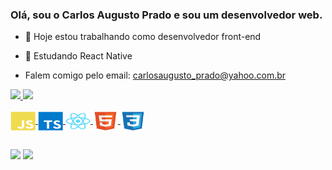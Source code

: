 ### Olá, sou o Carlos Augusto Prado e sou um desenvolvedor web.


- 🔭 Hoje estou trabalhando como desenvolvedor front-end
- 🌱 Estudando React Native

- Falem comigo pelo email: carlosaugusto_prado@yahoo.com.br

<div> 
  <a href = "https://github.com/CarlosAugustoPrado">
    <img height="180em" src="https://github-readme-stats.vercel.app/api?username=CarlosAugustoPrado&show_icons=true&theme=radical">
    <img height="180em" src="https://github-readme-stats.vercel.app/api/top-langs/?username=CarlosAugustoPrado&layout=compact">
</div>

<div style="display: inline_block"><br>
  <img align="center" alt="CarlosA-Js" height="30" width="40" src="https://raw.githubusercontent.com/devicons/devicon/master/icons/javascript/javascript-plain.svg">
  <img align="center" alt="CarlosA-Ts" height="30" width="40" src="https://raw.githubusercontent.com/devicons/devicon/master/icons/typescript/typescript-plain.svg">
  <img align="center" alt="CarlosA-React" height="30" width="40" src="https://raw.githubusercontent.com/devicons/devicon/master/icons/react/react-original.svg">
  <img align="center" alt="CarlosA-HTML" height="30" width="40" src="https://raw.githubusercontent.com/devicons/devicon/master/icons/html5/html5-original.svg">
  <img align="center" alt="CarlosA-CSS" height="30" width="40" src="https://raw.githubusercontent.com/devicons/devicon/master/icons/css3/css3-original.svg">   
</div>
  
##
  
<div>
  <a href="https://https://www.linkedin.com/in/carlosaugustoprado/" target="_blank"><img src="https://img.shields.io/badge/-LinkedIn-%230077B5?style=for-the-badge&logo=linkedin&logoColor=white" target="_blank"></a>
  <a href = "mailto:carlosaugusto_prado@yahoo.com.br">
  <img height="27" src="https://blog.b2bstack.com.br/wp-content/uploads/2021/11/image1-10.png" target="_blank"></a>
